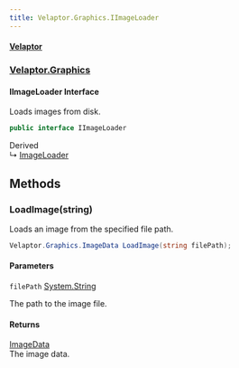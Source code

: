 ```yaml
---
title: Velaptor.Graphics.IImageLoader
---
```


#### [Velaptor](Namespaces.md 'Velaptor Namespaces')
### [Velaptor.Graphics](Velaptor.Graphics.md 'Velaptor.Graphics')

#### IImageLoader Interface

Loads images from disk.

```csharp
public interface IImageLoader
```

Derived  
&#8627; [ImageLoader](Velaptor.Graphics.ImageLoader.md 'Velaptor.Graphics.ImageLoader')
## Methods

<a name='Velaptor.Graphics.IImageLoader.LoadImage(string)'></a>

### LoadImage(string) 

Loads an image from the specified file path.

```csharp
Velaptor.Graphics.ImageData LoadImage(string filePath);
```
#### Parameters

<a name='Velaptor.Graphics.IImageLoader.LoadImage(string).filePath'></a>

`filePath` [System.String](https://docs.microsoft.com/en-us/dotnet/api/System.String 'System.String')

The path to the image file.

#### Returns
[ImageData](Velaptor.Graphics.ImageData.md 'Velaptor.Graphics.ImageData')  
The image data.
